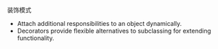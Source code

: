 装饰模式

- Attach additional responsibilities to an object dynamically. 
- Decorators provide flexible alternatives to subclassing for extending functionality. 

